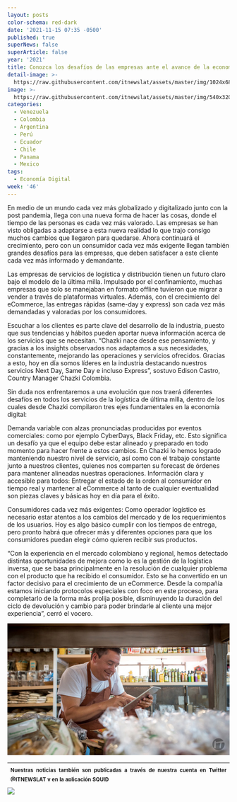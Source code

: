 ```yaml
---
layout: posts
color-schema: red-dark
date: '2021-11-15 07:35 -0500'
published: true
superNews: false
superArticle: false
year: '2021'
title: Conozca los desafíos de las empresas ante el avance de la economía digital
detail-image: >-
  https://raw.githubusercontent.com/itnewslat/assets/master/img/1024x680/PYME-g.jpg
image: >-
  https://raw.githubusercontent.com/itnewslat/assets/master/img/540x320/PYME-g.jpg
categories:
  - Venezuela
  - Colombia
  - Argentina
  - Perú
  - Ecuador
  - Chile
  - Panama
  - Mexico
tags:
  - Economía Digital
week: '46'
---
```

En medio de un mundo cada vez más globalizado y digitalizado junto con la post pandemia, llega con una nueva forma de hacer las cosas, donde el tiempo de las personas es cada vez más valorado. Las empresas se han visto obligadas a adaptarse a esta nueva realidad lo que trajo consigo muchos cambios que llegaron para quedarse. Ahora continuará el crecimiento, pero con un consumidor cada vez más exigente llegan también grandes desafíos para las empresas, que deben satisfacer a este cliente cada vez más informado y demandante.

Las empresas de servicios de logística y distribución tienen un futuro claro bajo el modelo de la última milla. Impulsado por el confinamiento, muchas empresas que solo se manejaban en formato offline tuvieron que migrar a vender a través de plataformas virtuales. Además, con el crecimiento del eCommerce, las entregas rápidas (same-day y express) son cada vez más demandadas y valoradas por los consumidores.

Escuchar a los clientes es parte clave del desarrollo de la industria, puesto que sus tendencias y hábitos pueden aportar nueva información acerca de los servicios que se necesitan. “Chazki nace desde ese pensamiento, y gracias a los insights observados nos adaptamos a sus necesidades, constantemente, mejorando las operaciones y servicios ofrecidos. Gracias a esto, hoy en día somos líderes en la industria destacando nuestros servicios Next Day, Same Day e incluso Express”, sostuvo Edison Castro, Country Manager Chazki Colombia.

Sin duda nos enfrentaremos a una evolución que nos traerá diferentes desafíos en todos los servicios de la logística de última milla, dentro de los cuales desde Chazki compilaron tres ejes fundamentales en la economía digital:

Demanda variable con alzas pronunciadas producidas por eventos comerciales: como por ejemplo CyberDays, Black Friday, etc. Esto significa un desafío ya que el equipo debe estar alineado y preparado en todo momento para hacer frente a estos cambios. En Chazki lo hemos logrado manteniendo nuestro nivel de servicio, así como con el trabajo constante junto a nuestros clientes, quienes nos comparten su forecast de órdenes para mantener alineadas nuestras operaciones. 
Información clara y accesible para todos: Entregar el estado de la orden al consumidor en tiempo real y mantener al eCommerce al tanto de cualquier eventualidad son piezas claves y básicas hoy en día para el éxito.

Consumidores cada vez más exigentes: Como operador logístico es necesario estar atentos a los cambios del mercado y de los requerimientos de los usuarios. Hoy es algo básico cumplir con los tiempos de entrega, pero pronto habrá que ofrecer más y diferentes opciones para que los consumidores puedan elegir cómo quieren recibir sus productos.

“Con la experiencia en el mercado colombiano y regional, hemos detectado distintas oportunidades de mejora como lo es la gestión de la logística inversa, que se basa principalmente en la resolución de cualquier problema con el producto que ha recibido el consumidor. Esto se ha convertido en un factor decisivo para el crecimiento de un eCommerce. Desde la compañía estamos iniciando protocolos especiales con foco en este proceso, para completarlo de la forma más prolija posible, disminuyendo la duración del ciclo de devolución y cambio para poder brindarle al cliente una mejor experiencia”, cerró el vocero.

![](https://raw.githubusercontent.com/itnewslat/assets/master/img/540x320/PYME-p.jpg)

<table style="height: 42px;" width="569">
<tbody>
<tr>
<td style="text-align: justify;"><sub><strong>Nuestras noticias también son publicadas a través de nuestra cuenta en Twitter <a href="https://twitter.com/itnewslat?lang=es">@ITNEWSLAT</a> y en la aplicación <a href="https://squidapp.co/en/">SQUID</a></strong></sub></td>
</tr>
</tbody>
</table>

<img src="https://tracker.metricool.com/c3po.jpg?hash=56f88a41e39ab42c063cc51676587a04"/>